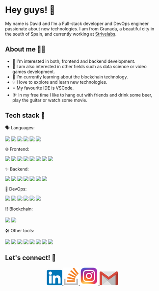 # Hey guys! 👋

My name is David and I'm a Full-stack developer and DevOps engineer passionate about new technologies. I am from Granada, a beautiful city in the south of Spain,
and currently working at <a href="https://strivelabs.io/">Strivelabs</a>.

## About me 👨‍💻

- 👀 I'm interested in both, frontend and backend development.
- 🤔 I am also interested in other fields such as data science or video games development.
- 🌱 I’m currently learning about the blockchain technology.
- 💡 I love to explore and learn new technologies.
- ⭐ My favourite IDE is VSCode.
- ☀️ In my free time I like to hang out with friends and drink some beer, play the guitar or watch some movie.

## Tech stack 🧰

🗣️ Languages:

<img src="https://img.shields.io/badge/-JavaScript-F7DF1E?logo=javascript&labelColor=grey" /> <img src="https://img.shields.io/badge/-TypeScript-3178C6?logo=typescript&labelColor=grey" />
<img src="https://img.shields.io/badge/-Python-3776AB?logo=python&labelColor=grey" /> <img src="https://img.shields.io/badge/-Golang-00ADD8?logo=go&labelColor=grey" />
<img src="https://img.shields.io/badge/-Rust-000000?logo=rust&labelColor=grey" /> <img src="https://img.shields.io/badge/-Solidity-363636?logo=solidity&labelColor=grey" />

🌐 Frontend:

<img src="https://img.shields.io/badge/-React-61DAFB?logo=react&labelColor=grey" /> <img src="https://img.shields.io/badge/-React%20Native-61DAFB?logo=react&labelColor=grey" />
<img src="https://img.shields.io/badge/-Vue-4FC08D?logo=vue.js&labelColor=grey" /> <img src="https://img.shields.io/badge/-JavaScript-F7DF1E?logo=javascript&labelColor=grey" />
<img src="https://img.shields.io/badge/-HTML5-E34F26?logo=html5&logoColor=white&labelColor=grey" /> <img src="https://img.shields.io/badge/-CSS3-1572B6?logo=css3&labelColor=grey" />
<img src="https://img.shields.io/badge/-Material%20UI-0081CB?logo=material-ui&labelColor=grey" /> <img src="https://img.shields.io/badge/-Bootstrap-7952B3?logo=bootstrap&labelColor=grey" />

✨ Backend:

<img src="https://img.shields.io/badge/-Node-339933?logo=node.js&labelColor=grey" /> <img src="https://img.shields.io/badge/-Express-000000?logo=express&labelColor=grey" />
<img src="https://img.shields.io/badge/-GraphQL-E10098?logo=graphql&labelColor=grey" /> <img src="https://img.shields.io/badge/-Apollo-311C87?logo=apollo-graphql&labelColor=grey" />
<img src="https://img.shields.io/badge/-MongoDB-47A248?logo=mongodb&labelColor=grey" /> <img src="https://img.shields.io/badge/-PostgreSQL-336791?logo=postgresql&labelColor=grey" />
<img src="https://img.shields.io/badge/-Firebase-FFCA28?logo=firebase&labelColor=grey" />

👷 DevOps:

<img src="https://img.shields.io/badge/-AWS-232F3E?logo=amazon-aws&labelColor=grey" /> <img src="https://img.shields.io/badge/-Docker-2496ED?logo=docker&labelColor=grey" />
<img src="https://img.shields.io/badge/-Kubernetes-326CE5?logo=kubernetes&labelColor=grey" /> <img src="https://img.shields.io/badge/-GitLab-FCA121?logo=gitlab&labelColor=grey" />
<img src="https://img.shields.io/badge/-CircleCI-343434?logo=circleci&labelColor=grey" /> <img src="https://img.shields.io/badge/-Heroku-430098?logo=heroku&labelColor=grey" />

⛓ Blockchain:

<img src="https://img.shields.io/badge/-Bitcoin-F7931A?logo=bitcoin&labelColor=grey" /> <img src="https://img.shields.io/badge/-Ethereum-3C3C3D?logo=ethereum&labelColor=grey" />

🛠️ Other tools:

<img src="https://img.shields.io/badge/-VSCode-007ACC?logo=visual-studio-code&labelColor=grey" /> <img src="https://img.shields.io/badge/-GitHub-181717?logo=github&labelColor=grey" />
<img src="https://img.shields.io/badge/-GitLab-FCA121?logo=gitlab&labelColor=grey" /> <img src="https://img.shields.io/badge/-Slack-4A154B?logo=slack&labelColor=grey" />
<img src="https://img.shields.io/badge/-ESLint-4B32C3?logo=eslint&labelColor=grey" /> <img src="https://img.shields.io/badge/-Postman-FF6C37?logo=postman&labelColor=grey" />
<img src="https://img.shields.io/badge/-Unity-000000?logo=unity&labelColor=grey" /> <img src="https://img.shields.io/badge/-Unreal%20Engine-313131?logo=unreal-engine&labelColor=grey" />

## Let's connect! 🍻

<p align="center">
  <a href="https://www.linkedin.com/in/david-fern%C3%A1ndez-ortiz-139b7312a/">
    <img width="50" src="https://github.com/davidivad96/davidivad96/blob/main/logos/linkedin-logo.png?raw=true" />
  </a>
  <a href="https://stackoverflow.com/users/12181519/david-fern%c3%a1ndez-ortiz">
    <img width="50" src="https://github.com/davidivad96/davidivad96/blob/main/logos/stackoverflow-logo.png?raw=true" />
  </a>
  <a href="https://www.instagram.com/davidivad96/">
    <img width="60" src="https://github.com/davidivad96/davidivad96/blob/main/logos/instagram-logo.png?raw=true" />
  </a>
  <a href="mailto:davidivad96@gmail.com">
    <img width="60" src="https://github.com/davidivad96/davidivad96/blob/main/logos/gmail-logo.png?raw=true" />
  </a>
</p>

<!---
- 👀 I’m interested in ...
- 🌱 I’m currently learning ...
- 💞️ I’m looking to collaborate on ...
- 📫 How to reach me ...
--->

<!---
davidivad96/davidivad96 is a ✨ special ✨ repository because its `README.md` (this file) appears on your GitHub profile.
You can click the Preview link to take a look at your changes.
--->
